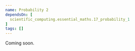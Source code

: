 ```yaml
---
name: Probability 2
dependsOn: [
  scientific_computing.essential_maths.17_probability_1
]
tags: []
---
```


Coming soon.
